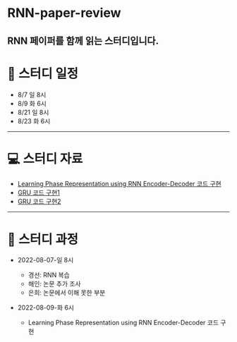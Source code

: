 # RNN-paper-review
RNN 페이퍼를 함께 읽는 스터디입니다.
---
# 📆 스터디 일정
- 8/7 일 8시
- 8/9 화 6시
- 8/21 일 8시
- 8/23 화 6시
---
# 💻 스터디 자료
- [Learning Phase Representation using RNN Encoder-Decoder 코드 구현](https://deep-learning-study.tistory.com/691)
- [GRU 코드 구현1](https://velog.io/@choonsik_mom/pytorch%EB%A1%9C-GRU-%EA%B5%AC%ED%98%84%ED%95%98%EA%B8%B0)
- [GRU 코드 구현2](https://github.com/georgeyiasemis/Recurrent-Neural-Networks-from-scratch-using-PyTorch)
---
# 📝 스터디 과정
- 2022-08-07-일 8시
  - 경선: RNN 복습
  - 해인: 논문 추가 조사
  - 은희: 논문에서 이해 못한 부분
  
- 2022-08-09-화 6시
  - Learning Phase Representation using RNN Encoder-Decoder 코드 구현

